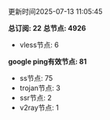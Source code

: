更新时间2025-07-13 11:05:45

**总订阅: 22**
**总节点: 4926**
- vless节点: 6

**google ping有效节点: 81**
- ss节点: 75
- trojan节点: 3
- ssr节点: 2
- v2ray节点: 1
